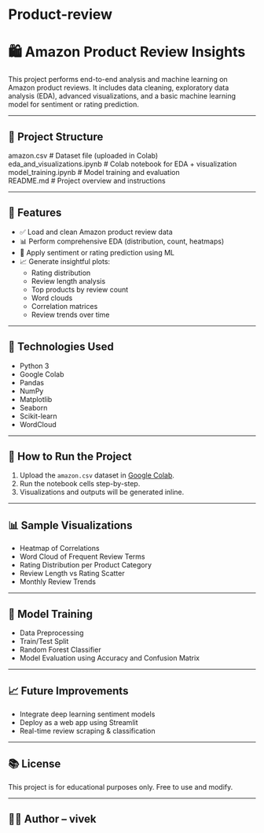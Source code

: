 # Product-review

# 🛍️ Amazon Product Review Insights

This project performs end-to-end analysis and machine learning on Amazon product reviews. It includes data cleaning, exploratory data analysis (EDA), advanced visualizations, and a basic machine learning model for sentiment or rating prediction.

---

## 📂 Project Structure

amazon.csv                  # Dataset file (uploaded in Colab)  
eda_and_visualizations.ipynb # Colab notebook for EDA + visualization  
model_training.ipynb        # Model training and evaluation  
README.md                   # Project overview and instructions

---

## 📌 Features

- ✅ Load and clean Amazon product review data  
- 📊 Perform comprehensive EDA (distribution, count, heatmaps)  
- 🧠 Apply sentiment or rating prediction using ML  
- 📈 Generate insightful plots:  
  - Rating distribution  
  - Review length analysis  
  - Top products by review count  
  - Word clouds  
  - Correlation matrices  
  - Review trends over time  

---

## 🚀 Technologies Used

- Python 3  
- Google Colab  
- Pandas  
- NumPy  
- Matplotlib  
- Seaborn  
- Scikit-learn  
- WordCloud  

---

## 🧪 How to Run the Project

1. Upload the `amazon.csv` dataset in [Google Colab](https://colab.research.google.com/).  
2. Run the notebook cells step-by-step.  
3. Visualizations and outputs will be generated inline.  

---

## 📊 Sample Visualizations

- Heatmap of Correlations  
- Word Cloud of Frequent Review Terms  
- Rating Distribution per Product Category  
- Review Length vs Rating Scatter  
- Monthly Review Trends  

---

## 🤖 Model Training

- Data Preprocessing  
- Train/Test Split  
- Random Forest Classifier  
- Model Evaluation using Accuracy and Confusion Matrix  

---

## 📈 Future Improvements

- Integrate deep learning sentiment models  
- Deploy as a web app using Streamlit  
- Real-time review scraping & classification  

---

## 📚 License

This project is for educational purposes only. Free to use and modify.  

---

## 👨‍💻 Author – vivek
